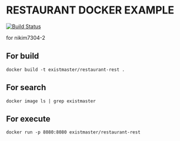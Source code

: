 # RESTAURANT DOCKER EXAMPLE
[![Build Status](https://travis-ci.com/nikim7304/restaurant-rest.svg?branch=master)](https://travis-ci.com/nikim7304/restaurant-rest)

for nikim7304-2


## For build
`docker build -t existmaster/restaurant-rest .`

## For search
`docker image ls | grep existmaster`

## For execute
`docker run -p 8080:8080 existmaster/restaurant-rest`   